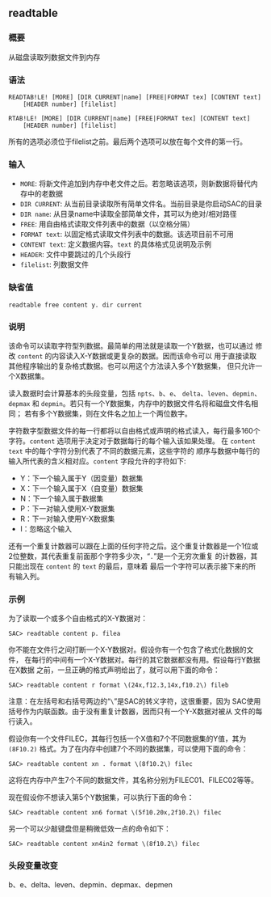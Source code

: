 ## readtable

### 概要

从磁盘读取列数据文件到内存

### 语法

``` {.bash}
READTAB!LE! [MORE] [DIR CURRENT|name] [FREE|FORMAT tex] [CONTENT text]
    [HEADER number] [filelist]
```
``` {.bash}
RTAB!LE! [MORE] [DIR CURRENT|name] [FREE|FORMAT tex] [CONTENT text]
    [HEADER number] [filelist]
```

所有的选项必须位于filelist之前。最后两个选项可以放在每个文件的第一行。

### 输入

- `MORE`: 将新文件追加到内存中老文件之后。若忽略该选项，则新数据将替代内存中的老数据
- `DIR CURRENT`: 从当前目录读取所有简单文件名。当前目录是你启动SAC的目录
- `DIR name`: 从目录name中读取全部简单文件，其可以为绝对/相对路径
- `FREE`: 用自由格式读取文件列表中的数据（以空格分隔）
- `FORMAT text`: 以固定格式读取文件列表中的数据。该选项目前不可用
- `CONTENT text`: 定义数据内容。`text` 的具体格式见说明及示例
- `HEADER`: 文件中要跳过的几个头段行
- `filelist`: 列数据文件

### 缺省值

``` {.bash}
readtable free content y. dir current
```

### 说明

该命令可以读取字符型列数据。最简单的用法就是读取一个Y数据，也可以通过
修改 `content` 的内容读入X-Y数据或更复杂的数据。因而该命令可以
用于直接读取其他程序输出的复杂格式数据。也可以用这个方法读入多个Y数据集，
但只允许一个X数据集。

读入数据时会计算基本的头段变量，包括 `npts`、`b`、`e`、
`delta`、`leven`、`depmin`、`depmax` 和
`depmin`。若只有一个Y数据集，内存中的数据文件名将和磁盘文件名相同；
若有多个Y数据集，则在文件名之加上一个两位数字。

字符数字型数据文件的每一行都将以自由格式或声明的格式读入，每行最多160个
字符。`content` 选项用于决定对于数据每行的每个输入该如果处理。 在
`content text` 中的每个字符分别代表了不同的数据元素，这些字符的
顺序与数据中每行的输入所代表的含义相对应。`content` 字段允许的字符如下:

-   Y：下一个输入属于Y（因变量）数据集
-   X：下一个输入属于X（自变量）数据集
-   N：下一个输入属于数据集
-   P：下一对输入使用X-Y数据集
-   R：下一对输入使用Y-X数据集
-   I：忽略这个输入

还有一个重复计数器可以跟在上面的任何字符之后。这个重复计数器是一个1位或
2位整数，其代表重复前面那个字符多少次，“`.`”是一个无穷次重复
的计数器，其只能出现在 `content` 的 `text` 的最后，意味着
最后一个字符可以表示接下来的所有输入列。

### 示例

为了读取一个或多个自由格式的X-Y数据对：

``` {.bash}
SAC> readtable content p. filea
```

你不能在文件行之间打断一个X-Y数据对。假设你有一个包含了格式化数据的文件，
在每行的中间有一个X-Y数据对。每行的其它数据都没有用。假设每行Y数据在X数据
之前，一旦正确的格式声明给出了，就可以用下面的命令：

``` {.bash}
SAC> readtable content r format \(24x,f12.3,14x,f10.2\) fileb
```

注意：在左括号和右括号两边的“`\`”是SAC的转义字符，这很重要，因为
SAC使用括号作为内联函数。由于没有重复计数器，因而只有一个Y-X数据对被从
文件的每行读入。

假设你有一个文件FILEC，其每行包括一个X值和7个不同数据集的Y值，其为
`(8F10.2)` 格式。为了在内存中创建7个不同的数据集，可以使用下面的命令：

``` {.bash}
SAC> readtable content xn . format \(8f10.2\) filec
```

这将在内存中产生7个不同的数据文件，其名称分别为FILEC01、FILEC02等等。

现在假设你不想读入第5个Y数据集，可以执行下面的命令：

``` {.bash}
SAC> readtable content xn6 format \(5f10.20x,2f10.2\) filec
```

另一个可以少敲键盘但是稍微低效一点的命令如下：

``` {.bash}
SAC> readtable content xn4in2 format \(8f10.2\) filec
```

### 头段变量改变

b、e、delta、leven、depmin、depmax、depmen
